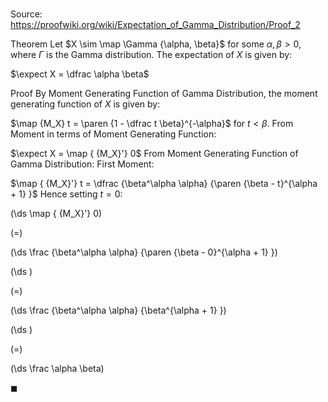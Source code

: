 # 

Source: https://proofwiki.org/wiki/Expectation_of_Gamma_Distribution/Proof_2

Theorem
Let $X \sim \map \Gamma {\alpha, \beta}$ for some $\alpha, \beta > 0$, where $\Gamma$ is the Gamma distribution.
The expectation of $X$ is given by:

$\expect X = \dfrac \alpha \beta$


Proof
By Moment Generating Function of Gamma Distribution, the moment generating function of $X$ is given by: 

$\map {M_X} t = \paren {1 - \dfrac t \beta}^{-\alpha}$
for $t < \beta$. 
From Moment in terms of Moment Generating Function: 

$\expect X = \map { {M_X}'} 0$
From Moment Generating Function of Gamma Distribution: First Moment: 

$\map { {M_X}'} t = \dfrac {\beta^\alpha \alpha} {\paren {\beta - t}^{\alpha + 1} }$
Hence setting $t = 0$:














\(\ds \map { {M_X}'} 0\)

\(=\)







\(\ds \frac {\beta^\alpha \alpha} {\paren {\beta - 0}^{\alpha + 1} }\)




















\(\ds \)

\(=\)







\(\ds \frac {\beta^\alpha \alpha} {\beta^{\alpha + 1} }\)




















\(\ds \)

\(=\)







\(\ds \frac \alpha \beta\)









$\blacksquare$





